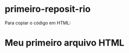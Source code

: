 # primeiro-reposit-rio
 
Para copiar o código em HTML:

<html>
  <h1>Meu primeiro arquivo HTML</h1>
  </html>
